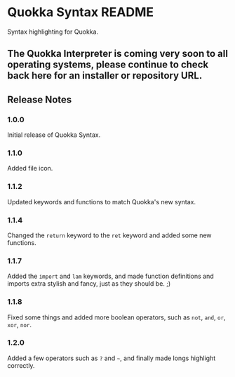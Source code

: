 # Quokka Syntax README

Syntax highlighting for Quokka.

## The Quokka Interpreter is coming very soon to all operating systems, please continue to check back here for an installer or repository URL.

## Release Notes

### 1.0.0

Initial release of Quokka Syntax.

### 1.1.0

Added file icon.

### 1.1.2

Updated keywords and functions to match Quokka's new syntax.

### 1.1.4

Changed the `return` keyword to the `ret` keyword and added some new functions.

### 1.1.7

Added the `import` and `lam` keywords, and made function definitions and imports extra stylish and fancy, just as they should be. ;)

### 1.1.8

Fixed some things and added more boolean operators, such as `not`, `and`, `or`, `xor`, `nor`.

### 1.2.0

Added a few operators such as `?` and `~`, and finally made longs highlight correctly.
